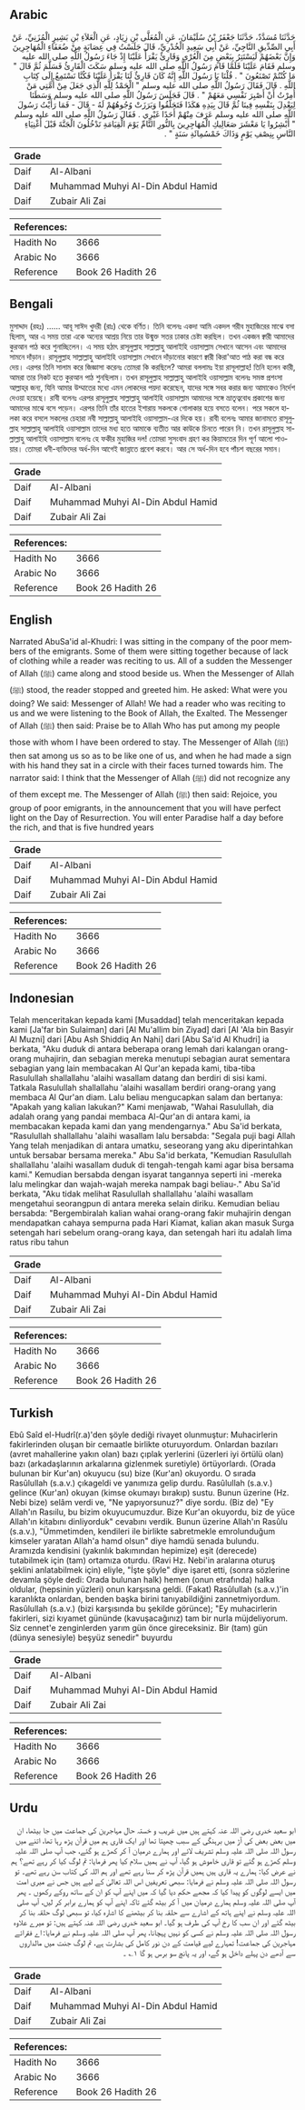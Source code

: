 ## Arabic


<div dir="rtl" lang="ar" style={{fontSize:'larger',backgroundColor:'#f8f9fa',padding:20}}>
حَدَّثَنَا مُسَدَّدٌ، حَدَّثَنَا جَعْفَرُ بْنُ سُلَيْمَانَ، عَنِ الْمُعَلَّى بْنِ زِيَادٍ، عَنِ الْعَلاَءِ بْنِ بَشِيرٍ الْمُزَنِيِّ، عَنْ أَبِي الصِّدِّيقِ النَّاجِيِّ، عَنْ أَبِي سَعِيدٍ الْخُدْرِيِّ، قَالَ جَلَسْتُ فِي عِصَابَةٍ مِنْ ضُعَفَاءِ الْمُهَاجِرِينَ وَإِنَّ بَعْضَهُمْ لَيَسْتَتِرُ بِبَعْضٍ مِنَ الْعُرْىِ وَقَارِئٌ يَقْرَأُ عَلَيْنَا إِذْ جَاءَ رَسُولُ اللَّهِ صلى الله عليه وسلم فَقَامَ عَلَيْنَا فَلَمَّا قَامَ رَسُولُ اللَّهِ صلى الله عليه وسلم سَكَتَ الْقَارِئُ فَسَلَّمَ ثُمَّ قَالَ ‏"‏ مَا كُنْتُمْ تَصْنَعُونَ ‏"‏ ‏.‏ قُلْنَا يَا رَسُولَ اللَّهِ إِنَّهُ كَانَ قَارِئٌ لَنَا يَقْرَأُ عَلَيْنَا فَكُنَّا نَسْتَمِعُ إِلَى كِتَابِ اللَّهِ ‏.‏ قَالَ فَقَالَ رَسُولُ اللَّهِ صلى الله عليه وسلم ‏"‏ الْحَمْدُ لِلَّهِ الَّذِي جَعَلَ مِنْ أُمَّتِي مَنْ أُمِرْتُ أَنْ أَصْبِرَ نَفْسِي مَعَهُمْ ‏"‏ ‏.‏ قَالَ فَجَلَسَ رَسُولُ اللَّهِ صلى الله عليه وسلم وَسَطَنَا لِيَعْدِلَ بِنَفْسِهِ فِينَا ثُمَّ قَالَ بِيَدِهِ هَكَذَا فَتَحَلَّقُوا وَبَرَزَتْ وُجُوهُهُمْ لَهُ - قَالَ - فَمَا رَأَيْتُ رَسُولَ اللَّهِ صلى الله عليه وسلم عَرَفَ مِنْهُمْ أَحَدًا غَيْرِي ‏.‏ فَقَالَ رَسُولُ اللَّهِ صلى الله عليه وسلم ‏"‏ أَبْشِرُوا يَا مَعْشَرَ صَعَالِيكِ الْمُهَاجِرِينَ بِالنُّورِ التَّامِّ يَوْمَ الْقِيَامَةِ تَدْخُلُونَ الْجَنَّةَ قَبْلَ أَغْنِيَاءِ النَّاسِ بِنِصْفِ يَوْمٍ وَذَاكَ خَمْسُمِائَةِ سَنَةٍ ‏"‏ ‏.‏
</div>
<div style={{backgroundColor:'#f8f9fa',padding:20, marginBottom: 10}}><table> <thead> <tr> <th>Grade</th> <th></th> </tr> </thead> <tbody> <tr><td>Daif</td><td>Al-Albani</td></tr><tr><td>Daif</td><td>Muhammad Muhyi Al-Din Abdul Hamid</td></tr><tr><td>Daif</td><td>Zubair Ali Zai</td></tr></tbody></table><table> <thead> <tr> <th>References:</th> <th></th> </tr> </thead> <tbody><tr><td>Hadith No</td><td>3666</td></tr><tr><td>Arabic No</td><td>3666</td></tr><tr><td>Reference</td><td>Book 26 Hadith 26</td></tr></tbody></table></div>

## Bengali


<div dir="ltr" lang="bn" style={{fontSize:'larger',backgroundColor:'#f8f9fa',padding:20}}>
মুসাদ্দাদ (রহঃ) ...... আবূ সাঈদ খুদরী (রাঃ) থেকে বর্ণিত। তিনি বলেনঃ একদা আমি একদল গরীব মুহাজিরের মাঝে বসা ছিলাম, আর এ সময় তারা একে অন্যের আশ্রয় নিয়ে তার উন্মুক্ত সতর ঢাকার চেষ্টা করছিল। তখন একজন ক্বারী আমাদের কুরআন পাঠ করে শুনাচ্ছিলেন। এ সময় হঠাৎ রাসূলুল্লাহ সাল্লাল্লাহু আলাইহি ওয়াসাল্লাম সেখানে আসেন এবং আমাদের সামনে দাঁড়ান। রাসূলুল্লাহ সাল্লাল্লাহু আলাইহি ওয়াসাল্লাম সেখানে দাঁড়ানোর কারণে ক্বারী কিরা'আত পাঠ করা বন্ধ করে দেয়। এরপর তিনি সালাম করে জিজ্ঞাসা করেনঃ তোমরা কি করছিলে? আমরা বললামঃ ইয়া রাসূলাল্লাহ! তিনি হলেন কারী, আমরা তার নিকট হতে কুরআন পাঠ শুনছিলাম। তখন রাসূলুল্লাহ সাল্লাল্লাহু আলাইহি ওয়াসাল্লাম বলেনঃ সমস্ত প্রশংসা আল্লাহ্‌র জন্য, যিনি আমার উম্মাতের মধ্যে এমন লোকদের পয়দা করেছেন, যাদের সঙ্গে সবর করার জন্য আমাকেও নির্দেশ দেওয়া হয়েছে। রাবী বলেনঃ এরপর রাসূলুল্লাহ সাল্লাল্লাহু আলাইহি ওয়াসাল্লাম আমাদের সঙ্গে ভ্রাতৃত্ববোধ প্রকাশের জন্য আমাদের মাঝে বসে পড়েন। এরপর তিনি তাঁর হাতের ইশারায় সকলকে গোলাকার হয়ে বসতে বলেন। পরে সকলে হালকা করে বসলে সকলের চেহারা নবী সাল্লাল্লাহু আলাইহি ওয়াসাল্লাম-এর দিকে হয়। রাবী বলেনঃ আমার জানামতে রাসূলুল্লাহ সাল্লাল্লাহু আলাইহি ওয়াসাল্লাম তাদের মধ্য হতে আমাকে ব্যতীত আর কাউকে চিনতে পারেন নি। তখন রাসূলুল্লাহ সাল্লাল্লাহু আলাইহি ওয়াসাল্লাম বলেনঃ হে ফকীর মুহাজির দল! তোমরা সুসংবাদ গ্রহণ কর কিয়ামতের দিন পূর্ণ আলো পাওয়ার। তোমরা ধনী-ব্যক্তিদের অর্ধ-দিন আগেই জান্নাতে প্রবেশ করবে। আর সে অর্ধ-দিন হবে পাঁচশ বছরের সমান।
</div>
<div style={{backgroundColor:'#f8f9fa',padding:20, marginBottom: 10}}><table> <thead> <tr> <th>Grade</th> <th></th> </tr> </thead> <tbody> <tr><td>Daif</td><td>Al-Albani</td></tr><tr><td>Daif</td><td>Muhammad Muhyi Al-Din Abdul Hamid</td></tr><tr><td>Daif</td><td>Zubair Ali Zai</td></tr></tbody></table><table> <thead> <tr> <th>References:</th> <th></th> </tr> </thead> <tbody><tr><td>Hadith No</td><td>3666</td></tr><tr><td>Arabic No</td><td>3666</td></tr><tr><td>Reference</td><td>Book 26 Hadith 26</td></tr></tbody></table></div>

## English


<div dir="ltr" lang="en" style={{fontSize:'larger',backgroundColor:'#f8f9fa',padding:20}}>
Narrated AbuSa'id al-Khudri: I was sitting in the company of the poor members of the emigrants. Some of them were sitting together because of lack of clothing while a reader was reciting to us. All of a sudden the Messenger of Allah (ﷺ) came along and stood beside us. When the Messenger of Allah (ﷺ) stood, the reader stopped and greeted him. He asked: What were you doing? We said: Messenger of Allah! We had a reader who was reciting to us and we were listening to the Book of Allah, the Exalted. The Messenger of Allah (ﷺ) then said: Praise be to Allah Who has put among my people those with whom I have been ordered to stay. The Messenger of Allah (ﷺ) then sat among us so as to be like one of us, and when he had made a sign with his hand they sat in a circle with their faces turned towards him. The narrator said: I think that the Messenger of Allah (ﷺ) did not recognize any of them except me. The Messenger of Allah (ﷺ) then said: Rejoice, you group of poor emigrants, in the announcement that you will have perfect light on the Day of Resurrection. You will enter Paradise half a day before the rich, and that is five hundred years
</div>
<div style={{backgroundColor:'#f8f9fa',padding:20, marginBottom: 10}}><table> <thead> <tr> <th>Grade</th> <th></th> </tr> </thead> <tbody> <tr><td>Daif</td><td>Al-Albani</td></tr><tr><td>Daif</td><td>Muhammad Muhyi Al-Din Abdul Hamid</td></tr><tr><td>Daif</td><td>Zubair Ali Zai</td></tr></tbody></table><table> <thead> <tr> <th>References:</th> <th></th> </tr> </thead> <tbody><tr><td>Hadith No</td><td>3666</td></tr><tr><td>Arabic No</td><td>3666</td></tr><tr><td>Reference</td><td>Book 26 Hadith 26</td></tr></tbody></table></div>

## Indonesian


<div dir="ltr" lang="id" style={{fontSize:'larger',backgroundColor:'#f8f9fa',padding:20}}>
Telah menceritakan kepada kami [Musaddad] telah menceritakan kepada kami [Ja'far bin Sulaiman] dari [Al Mu'allim bin Ziyad] dari [Al 'Ala bin Basyir Al Muzni] dari [Abu Ash Shiddiq An Nahi] dari [Abu Sa'id Al Khudri] ia berkata, "Aku duduk di antara beberapa orang lemah dari kalangan orang-orang muhajirin, dan sebagian mereka menutupi sebagian aurat sementara sebagian yang lain membacakan Al Qur'an kepada kami, tiba-tiba Rasulullah shallallahu 'alaihi wasallam datang dan berdiri di sisi kami. Tatkala Rasulullah shallallahu 'alaihi wasallam berdiri orang-orang yang membaca Al Qur'an diam. Lalu beliau mengucapkan salam dan bertanya: "Apakah yang kalian lakukan?" Kami menjawab, "Wahai Rasulullah, dia adalah orang yang pandai membaca Al-Qur'an di antara kami, ia membacakan kepada kami dan yang mendengarnya." Abu Sa'id berkata, "Rasulullah shallallahu 'alaihi wasallam lalu bersabda: "Segala puji bagi Allah Yang telah menjadikan di antara umatku, seseorang yang aku diperintahkan untuk bersabar bersama mereka." Abu Sa'id berkata, "Kemudian Rasulullah shallallahu 'alaihi wasallam duduk di tengah-tengah kami agar bisa bersama kami." Kemudian bersabda dengan isyarat tangannya seperti ini -mereka lalu melingkar dan wajah-wajah mereka nampak bagi beliau-." Abu Sa'id berkata, "Aku tidak melihat Rasulullah shallallahu 'alaihi wasallam mengetahui seorangpun di antara mereka selain diriku. Kemudian beliau bersabda: "Bergembiralah kalian wahai orang-orang fakir muhajirin dengan mendapatkan cahaya sempurna pada Hari Kiamat, kalian akan masuk Surga setengah hari sebelum orang-orang kaya, dan setengah hari itu adalah lima ratus ribu tahun
</div>
<div style={{backgroundColor:'#f8f9fa',padding:20, marginBottom: 10}}><table> <thead> <tr> <th>Grade</th> <th></th> </tr> </thead> <tbody> <tr><td>Daif</td><td>Al-Albani</td></tr><tr><td>Daif</td><td>Muhammad Muhyi Al-Din Abdul Hamid</td></tr><tr><td>Daif</td><td>Zubair Ali Zai</td></tr></tbody></table><table> <thead> <tr> <th>References:</th> <th></th> </tr> </thead> <tbody><tr><td>Hadith No</td><td>3666</td></tr><tr><td>Arabic No</td><td>3666</td></tr><tr><td>Reference</td><td>Book 26 Hadith 26</td></tr></tbody></table></div>

## Turkish


<div dir="ltr" lang="tr" style={{fontSize:'larger',backgroundColor:'#f8f9fa',padding:20}}>
Ebû Saîd el-Hudrî(r.a)'den şöyle dediği rivayet olunmuştur: Muhacirlerin fakirlerinden oluşan bir cemaatle birlikte oturuyordum. Onlardan bazıları (avret mahallerine yakın olan) bazı çıplak yerlerini (üzerleri iyi örtülü olan) bazı (arkadaşlarının arkalarına gizlenmek suretiyle) örtüyorlardı. (Orada bulunan bir Kur'an) okuyucu (su) bize (Kur'an) okuyordu. O sırada Rasûlullah (s.a.v.) çıkageldi ve yanımıza gelip durdu. Rasûlullah (s.a.v.) gelince (Kur'an) okuyan (kimse okumayı bırakıp) sustu. Bunun üzerine (Hz. Nebi bize) selâm verdi ve, "Ne yapıyorsunuz?" diye sordu. (Biz de) "Ey Allah'ın Rasıilu, bu bizim okuyucumuzdur. Bize Kur'an okuyordu, biz de yüce Allah'ın kitabını dinliyorduk" cevabını verdik. Bunun üzerine Allah'ın Rasûlu (s.a.v.), "Ümmetimden, kendileri ile birlikte sabretmekle emrolunduğum kimseler yaratan Allah'a hamd olsun" diye hamdü senada bulundu. Aramızda kendisini (yakınlık bakımından hepimize) eşit (derecede) tutabilmek için (tam) ortamıza oturdu. (Ravi Hz. Nebi'in aralarına oturuş şeklini anlatabilmek için) eliyle, "İşte şöyle" diye işaret etti, (sonra sözlerine devamla şöyle dedi: Orada bulunan halk) hemen (onun etrafında) halka oldular, (hepsinin yüzleri) onun karşısına geldi. (Fakat) Rasûlullah (s.a.v.)'in karanlıkta onlardan, benden başka birini tanıyabildiğini zannetmiyordum. Rasûlullah (s.a.v.) (bizi karşısında bu şekilde görünce); "Ey muhacirlerin fakirleri, sizi kıyamet gününde (kavuşacağınız) tam bir nurla müjdeliyorum. Siz cennet'e zenginlerden yarım gün önce gireceksiniz. Bir (tam) gün (dünya senesiyle) beşyüz senedir" buyurdu
</div>
<div style={{backgroundColor:'#f8f9fa',padding:20, marginBottom: 10}}><table> <thead> <tr> <th>Grade</th> <th></th> </tr> </thead> <tbody> <tr><td>Daif</td><td>Al-Albani</td></tr><tr><td>Daif</td><td>Muhammad Muhyi Al-Din Abdul Hamid</td></tr><tr><td>Daif</td><td>Zubair Ali Zai</td></tr></tbody></table><table> <thead> <tr> <th>References:</th> <th></th> </tr> </thead> <tbody><tr><td>Hadith No</td><td>3666</td></tr><tr><td>Arabic No</td><td>3666</td></tr><tr><td>Reference</td><td>Book 26 Hadith 26</td></tr></tbody></table></div>

## Urdu


<div dir="rtl" lang="ur" style={{fontSize:'larger',backgroundColor:'#f8f9fa',padding:20}}>
ابو سعید خدری رضی اللہ عنہ کہتے ہیں میں غریب و خستہ حال مہاجرین کی جماعت میں جا بیٹھا، ان میں بعض بعض کی آڑ میں برہنگی کے سبب چھپتا تھا اور ایک قاری ہم میں قرآن پڑھ رہا تھا، اتنے میں رسول اللہ صلی اللہ علیہ وسلم تشریف لائے اور ہمارے درمیان آ کر کھڑے ہو گئے، جب آپ صلی اللہ علیہ وسلم کھڑے ہو گئے تو قاری خاموش ہو گیا، آپ نے ہمیں سلام کیا پھر فرمایا: تم لوگ کیا کر رہے تھے؟ ہم نے عرض کیا: ہمارے یہ قاری ہیں ہمیں قرآن پڑھ کر سنا رہے تھے اور ہم اللہ کی کتاب سن رہے تھے۔ تو رسول اللہ صلی اللہ علیہ وسلم نے فرمایا: سبھی تعریفیں اس اللہ تعالیٰ کے لیے ہیں جس نے میری امت میں ایسے لوگوں کو پیدا کیا کہ مجھے حکم دیا گیا کہ میں اپنے آپ کو ان کے ساتھ روکے رکھوں ۔ پھر آپ صلی اللہ علیہ وسلم ہمارے درمیان میں آ کر بیٹھ گئے تاکہ اپنے آپ کو ہمارے برابر کر لیں، آپ صلی اللہ علیہ وسلم نے اپنے ہاتھ کے اشارے سے حلقہ بنا کر بیٹھنے کا اشارہ کیا، تو سبھی لوگ حلقہ بنا کر بیٹھ گئے اور ان سب کا رخ آپ کی طرف ہو گیا۔ ابو سعید خدری رضی اللہ عنہ کہتے ہیں: تو میرے علاوہ رسول اللہ صلی اللہ علیہ وسلم نے کسی کو نہیں پہچانا، پھر آپ صلی اللہ علیہ وسلم نے فرمایا: اے فقرائے مہاجرین کی جماعت! تمہارے لیے قیامت کے دن نور کامل کی بشارت ہے، تم لوگ جنت میں مالداروں سے آدھے دن پہلے داخل ہو گے، اور یہ پانچ سو برس ہو گا ۱؎ ۔
</div>
<div style={{backgroundColor:'#f8f9fa',padding:20, marginBottom: 10}}><table> <thead> <tr> <th>Grade</th> <th></th> </tr> </thead> <tbody> <tr><td>Daif</td><td>Al-Albani</td></tr><tr><td>Daif</td><td>Muhammad Muhyi Al-Din Abdul Hamid</td></tr><tr><td>Daif</td><td>Zubair Ali Zai</td></tr></tbody></table><table> <thead> <tr> <th>References:</th> <th></th> </tr> </thead> <tbody><tr><td>Hadith No</td><td>3666</td></tr><tr><td>Arabic No</td><td>3666</td></tr><tr><td>Reference</td><td>Book 26 Hadith 26</td></tr></tbody></table></div>